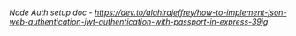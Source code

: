 ###### Node Auth setup doc - https://dev.to/alahirajeffrey/how-to-implement-json-web-authentication-jwt-authentication-with-passport-in-express-39jg
